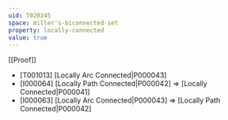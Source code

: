 ```yaml
---
uid: T020245
space: miller's-biconnected-set
property: locally-connected
value: true
---
```

[[Proof]]

* [T001013] [Locally Arc Connected|P000043]
* [I000064] [Locally Path Connected|P000042] => [Locally Connected|P000041]
* [I000063] [Locally Arc Connected|P000043] => [Locally Path Connected|P000042]

